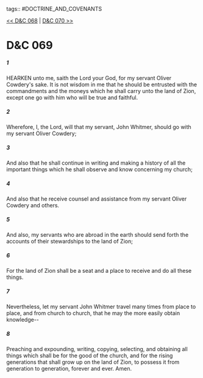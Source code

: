 tags:: #DOCTRINE_AND_COVENANTS

[<< D&C 068](DOCTRINE_AND_COVENANTS/D&C_068.md) | [D&C 070 >>](DOCTRINE_AND_COVENANTS/D&C_070.md)

# D&C 069

##### 1

HEARKEN unto me, saith the Lord your God, for my servant Oliver Cowdery's sake. It is not wisdom in me that he should be entrusted with the commandments and the moneys which he shall carry unto the land of Zion, except one go with him who will be true and faithful.

##### 2

Wherefore, I, the Lord, will that my servant, John Whitmer, should go with my servant Oliver Cowdery;

##### 3

And also that he shall continue in writing and making a history of all the important things which he shall observe and know concerning my church;

##### 4

And also that he receive counsel and assistance from my servant Oliver Cowdery and others.

##### 5

And also, my servants who are abroad in the earth should send forth the accounts of their stewardships to the land of Zion;

##### 6

For the land of Zion shall be a seat and a place to receive and do all these things.

##### 7

Nevertheless, let my servant John Whitmer travel many times from place to place, and from church to church, that he may the more easily obtain knowledge--

##### 8

Preaching and expounding, writing, copying, selecting, and obtaining all things which shall be for the good of the church, and for the rising generations that shall grow up on the land of Zion, to possess it from generation to generation, forever and ever. Amen.
